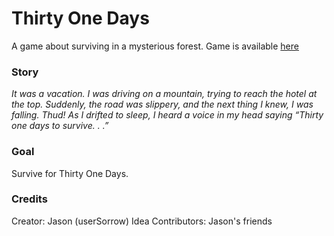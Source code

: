 # Thirty One Days
A game about surviving in a mysterious forest. Game is available [here](https://usersorrow.github.io/ThirtyOneDays/)

### Story
*It was a vacation. I was driving on a mountain, trying to reach the hotel at the top. Suddenly, the road was slippery, and the next thing I knew, I was falling. Thud! As I drifted to sleep, I heard a voice in my head saying “Thirty one days to survive. . .”*

### Goal
Survive for Thirty One Days.

### Credits
Creator: Jason (userSorrow)
Idea Contributors: Jason's friends
